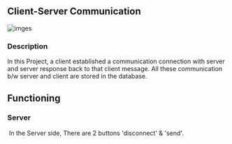 ## Client-Server Communication
<Img src="https://gsajal19.github.io/Client_Server_communication/Screenshot/image.png" alt="imges" />

### Description
In this Project, a client established a communication connection with server and server response back to that client message. All these communication b/w server and client are stored in the database.

## Functioning

### Server
<img src="" alt=""/>
In the Server side, There are 2 buttons 'disconnect' & 'send'.

 
